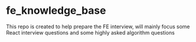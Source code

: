 # fe_knowledge_base
This repo is created to help prepare the FE interview, will mainly focus some React interview questions and some highly asked algorithm questions
